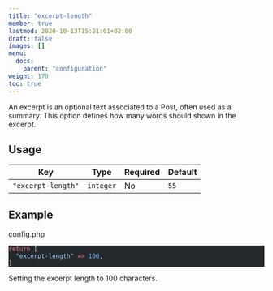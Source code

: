 ```yaml
---
title: "excerpt-length"
member: true
lastmod: 2020-10-13T15:21:01+02:00
draft: false
images: []
menu:
  docs:
    parent: "configuration"
weight: 170
toc: true
---
```


An excerpt is an optional text associated to a Post, often used as a summary. This option defines how many words should shown in the excerpt.

## Usage

| Key                | Type      | Required | Default |
| ------------------ | --------- | -------- | ------- |
| `"excerpt-length"` | `integer` | No       | `55`    |


## Example

<div class="code-heading">config.php</div>

<pre class="torchlight" style="background-color: #24292e; --theme-selection-background: #39414a;" data-torchlight-processed="3449c9e5e332f1dbb81505cd739fbf3f"><code data-language="php"><!-- Syntax highlighted by torchlight.dev --><div class='line'><span style="color: #F97583;">return</span><span style="color: #E1E4E8;"> [</span></div><div class='line'><span style="color: #E1E4E8;">  </span><span style="color: #9ECBFF;">&quot;excerpt-length&quot;</span><span style="color: #E1E4E8;"> </span><span style="color: #F97583;">=&gt;</span><span style="color: #E1E4E8;"> </span><span style="color: #79B8FF;">100</span><span style="color: #E1E4E8;">,</span></div><div class='line'><span style="color: #E1E4E8;">]</span></div><textarea data-torchlight-original="true" style="display: none !important;">return [
  "excerpt-length" =&gt; 100,
]
</textarea></code></pre>

<div class="code-caption">Setting the excerpt length to 100 characters.</div>
